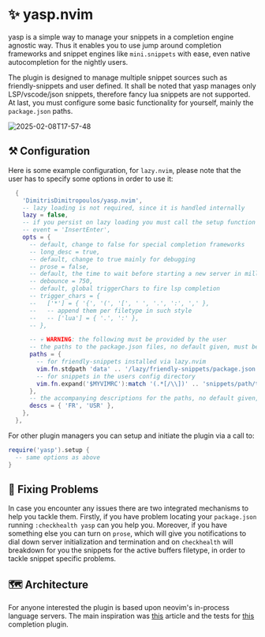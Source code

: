 # ✨ yasp.nvim

yasp is a simple way to manage your snippets in a completion engine agnostic
way. Thus it enables you to use jump around completion frameworks and snippet
engines like `mini.snippets` with ease, even native autocompletion for the
nightly users.

The plugin is designed to manage multiple snippet sources such as
friendly-snippets and user defined. It shall be noted that yasp manages only
LSP/vscode/json snippets, therefore fancy lua snippets are not supported. At
last, you must configure some basic functionality for yourself, mainly the
`package.json` paths.

![2025-02-08T17-57-48](https://github.com/user-attachments/assets/40b566b6-0fe2-4b91-b5ea-fa2cbfa8b1f0)


## ⚒️ Configuration

Here is some example configuration, for `lazy.nvim`, please note that the user
has to specify some options in order to use it:

```lua
  {
    'DimitrisDimitropoulos/yasp.nvim',
    -- lazy loading is not required, since it is handled internally
    lazy = false,
    -- if you persist on lazy loading you must call the setup function on InsertEnter
    -- event = 'InsertEnter',
    opts = {
      -- default, change to false for special completion frameworks
      -- long_desc = true,
      -- default, change to true mainly for debugging
      -- prose = false,
      -- default, the time to wait before starting a new server in milliseconds, highly suggested to keep it
      -- debounce = 750,
      -- default, global triggerChars to fire lsp completion
      -- trigger_chars = {
      --   ['*'] = { '{', '(', '[', ' ', '.', ':', ',' },
      --   -- append them per filetype in such style
      --   -- ['lua'] = { '.', ':' },
      -- },

      -- 💀 WARNING: the following must be provided by the user
      -- the paths to the package.json files, no default given, must be provided
      paths = {
        -- for friendly-snippets installed via lazy.nvim
        vim.fn.stdpath 'data' .. '/lazy/friendly-snippets/package.json',
        -- for snippets in the users config directory
        vim.fn.expand('$MYVIMRC'):match '(.*[/\\])' .. 'snippets/path/to/package.json',
      },
      -- the accompanying descriptions for the paths, no default given, must be provided
      descs = { 'FR', 'USR' },
    },
  },
```

For other plugin managers you can setup and initiate the plugin via a call to:

```lua
require('yasp').setup {
  -- same options as above
}
```

## 🧰 Fixing Problems

In case you encounter any issues there are two integrated mechanisms to help
you tackle them. Firstly, if you have problem locating your `package.json`
running `:checkhealth yasp` can you help you. Moreover, if you have something
else you can turn on `prose`, which will give you notifications to dial down
server initialization and termination and on `checkhealth` will breakdown for
you the snippets for the active buffers filetype, in order to tackle snippet
specific problems.

## 🗺 Architecture

For anyone interested the plugin is based upon neovim's in-process language
servers. The main inspiration was
[this](https://zignar.net/2022/10/26/testing-neovim-lsp-plugins/#a-in-process-lsp-server)
article and the tests for
[this](https://github.com/mfussenegger/nvim-lsp-compl) completion plugin.
